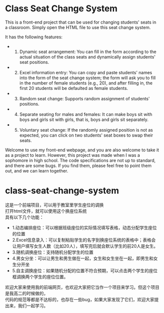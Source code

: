 # Class Seat Change System

This is a front-end project that can be used for changing students' seats in a classroom. Simply open the HTML file to use this seat change system.

It has the following features:
* 1. Dynamic seat arrangement: You can fill in the form according to the actual situation of the class seats and dynamically assign students' seat positions.
* 2. Excel information entry: You can copy and paste students' names into the form of the seat change system; the form will ask you to fill in the number of female students (e.g., 20), and after filling in, the first 20 students will be defaulted as female students.
* 3. Random seat change: Supports random assignment of students' positions.
* 4. Separate seating for males and females: It can make boys sit with boys and girls sit with girls, that is, boys and girls sit separately.
* 5. Voluntary seat change: If the randomly assigned position is not as expected, you can click on two students' seat boxes to swap their seats.

Welcome to use my front-end webpage, and you are also welcome to take it as a project to learn. However, this project was made when I was a sophomore in high school. The code specifications are not up to standard, and there are some bugs. If you find them, please feel free to point them out, and we can learn together.

# class-seat-change-system
这是一个前端项目，可以用于教室里学生座位的调换  
打开html文件，就可以使用这个换座位系统  
具有以下几个功能：  
* 1.动态编排座位：可以根据班级座位的实际情况填写表格，动态分配学生座位的位置  
* 2.Excel信息录入：可以复制粘贴学生的名字到换座位系统的表格中；表格会让用户填写女生人数（比如20人），填写完后就会默认学生的前20人是女生。  
* 3.随机调换座位：支持随机分配学生的位置  
* 4.男女分坐：可以让男生和男生做在一起，女生和女生坐在一起，即男生和女生分开坐  
* 5.自主调换座位：如果随机分配的位置不符合预期，可以点击两个学生的座位框调换两个学生的座位位置。  
      
欢迎大家来使用我的前端网页，也欢迎大家把它当作一个项目来学习。但这个项目是我高二的时候做的，  
代码的规范等都是不达标的，也存在一些bug，如果大家发现了它们，欢迎大家提出来，我们一起学习。
